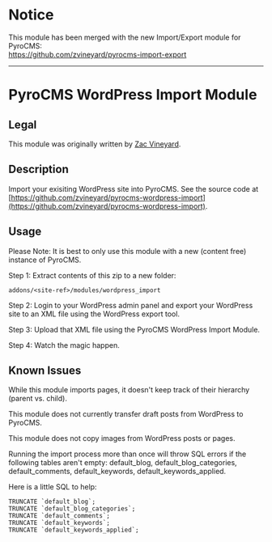 # Notice

This module has been merged with the new Import/Export module for PyroCMS:	
https://github.com/zvineyard/pyrocms-import-export

<hr />

# PyroCMS WordPress Import Module

## Legal

This module was originally written by [Zac Vineyard](http://zacvineyard.com).

## Description

Import your exisiting WordPress site into PyroCMS. See the source code at [https://github.com/zvineyard/pyrocms-wordpress-import](https://github.com/zvineyard/pyrocms-wordpress-import).

## Usage

Please Note: It is best to only use this module with a new (content free) instance of PyroCMS.

Step 1: Extract contents of this zip to a new folder:

	addons/<site-ref>/modules/wordpress_import

Step 2: Login to your WordPress admin panel and export your WordPress site to an XML file using the WordPress export tool.

Step 3: Upload that XML file using the PyroCMS WordPress Import Module.

Step 4: Watch the magic happen.

## Known Issues

While this module imports pages, it doesn't keep track of their hierarchy (parent vs. child).

This module does not currently transfer draft posts from WordPress to PyroCMS.

This module does not copy images from WordPress posts or pages.

Running the import process more than once will throw SQL errors if the following tables aren't empty: default_blog, default_blog_categories, default_comments, default_keywords, default_keywords_applied.

Here is a little SQL to help: 

	TRUNCATE `default_blog`;
	TRUNCATE `default_blog_categories`;
	TRUNCATE `default_comments`;
	TRUNCATE `default_keywords`;
	TRUNCATE `default_keywords_applied`;